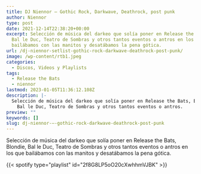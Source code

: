 ```yaml
---
title: DJ Niennor – Gothic Rock, Darkwave, Deathrock, post punk
author: Niennor
type: post
date: 2021-12-14T22:38:20+00:00
excerpt: Selección de música del darkeo que solía poner en Release the Bats, Blondie,
  Bal le Duc, Teatro de Sombras y otros tantos eventos o antros en los que
  bailábamos con las manitos y desatábamos la pena gótica.
url: /dj-niennor-setlist-gothic-rock-darkwave-deathrock-post-punk/
image: /wp-content/rtb1.jpeg
categories:
  - Discos, Videos y Playlists
tags:
  - Release the Bats
  - niennor
lastmod: 2023-01-05T11:36:12.108Z
description: |-
  Selección de música del darkeo que solía poner en Release the Bats, Blondie,
    Bal le Duc, Teatro de Sombras y otros tantos eventos o antros.
preview: ""
keywords: []
slug: dj-niennor-–-gothic-rock-darkwave-deathrock-post-punk
---
```


Selección de música del darkeo que solía poner en Release the Bats, Blondie, Bal le Duc, Teatro de Sombras y otros tantos eventos o antros en los que bailábamos con las manitos y desatábamos la pena gótica.

{{< spotify type="playlist" id="2f8G8LP5oO20cXwhhmVJBK" >}}
